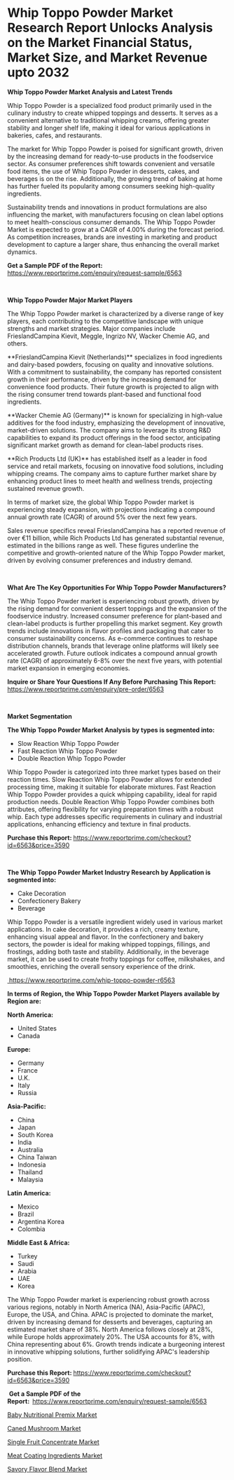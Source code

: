 <p><h1>Whip Toppo Powder Market Research Report Unlocks Analysis on the Market Financial Status, Market Size, and Market Revenue upto 2032</h1></p><p><strong>Whip Toppo Powder Market Analysis and Latest Trends</strong></p>
<p><p>Whip Toppo Powder is a specialized food product primarily used in the culinary industry to create whipped toppings and desserts. It serves as a convenient alternative to traditional whipping creams, offering greater stability and longer shelf life, making it ideal for various applications in bakeries, cafes, and restaurants. </p><p>The market for Whip Toppo Powder is poised for significant growth, driven by the increasing demand for ready-to-use products in the foodservice sector. As consumer preferences shift towards convenient and versatile food items, the use of Whip Toppo Powder in desserts, cakes, and beverages is on the rise. Additionally, the growing trend of baking at home has further fueled its popularity among consumers seeking high-quality ingredients.</p><p>Sustainability trends and innovations in product formulations are also influencing the market, with manufacturers focusing on clean label options to meet health-conscious consumer demands. The Whip Toppo Powder Market is expected to grow at a CAGR of 4.00% during the forecast period. As competition increases, brands are investing in marketing and product development to capture a larger share, thus enhancing the overall market dynamics.</p></p>
<p><strong>Get a Sample PDF of the Report:&nbsp;</strong> <a href="https://www.reportprime.com/enquiry/request-sample/6563?utm_campaign=2010&utm_medium=2&utm_source=Github&utm_content=ia&utm_term=19032025&utm_id=whip-toppo-powder">https://www.reportprime.com/enquiry/request-sample/6563</a></p>
<p>&nbsp;</p>
<p><strong>Whip Toppo Powder Major Market Players</strong></p>
<p><p>The Whip Toppo Powder market is characterized by a diverse range of key players, each contributing to the competitive landscape with unique strengths and market strategies. Major companies include FrieslandCampina Kievit, Meggle, Ingrizo NV, Wacker Chemie AG, and others.</p><p>**FrieslandCampina Kievit (Netherlands)** specializes in food ingredients and dairy-based powders, focusing on quality and innovative solutions. With a commitment to sustainability, the company has reported consistent growth in their performance, driven by the increasing demand for convenience food products. Their future growth is projected to align with the rising consumer trend towards plant-based and functional food ingredients.</p><p>**Wacker Chemie AG (Germany)** is known for specializing in high-value additives for the food industry, emphasizing the development of innovative, market-driven solutions. The company aims to leverage its strong R&D capabilities to expand its product offerings in the food sector, anticipating significant market growth as demand for clean-label products rises.</p><p>**Rich Products Ltd (UK)** has established itself as a leader in food service and retail markets, focusing on innovative food solutions, including whipping creams. The company aims to capture further market share by enhancing product lines to meet health and wellness trends, projecting sustained revenue growth.</p><p>In terms of market size, the global Whip Toppo Powder market is experiencing steady expansion, with projections indicating a compound annual growth rate (CAGR) of around 5% over the next few years.  </p><p>Sales revenue specifics reveal FrieslandCampina has a reported revenue of over €11 billion, while Rich Products Ltd has generated substantial revenue, estimated in the billions range as well. These figures underline the competitive and growth-oriented nature of the Whip Toppo Powder market, driven by evolving consumer preferences and industry demand.</p></p>
<p>&nbsp;</p>
<p><strong>What Are The Key Opportunities For Whip Toppo Powder Manufacturers?</strong></p>
<p><p>The Whip Toppo Powder market is experiencing robust growth, driven by the rising demand for convenient dessert toppings and the expansion of the foodservice industry. Increased consumer preference for plant-based and clean-label products is further propelling this market segment. Key growth trends include innovations in flavor profiles and packaging that cater to consumer sustainability concerns. As e-commerce continues to reshape distribution channels, brands that leverage online platforms will likely see accelerated growth. Future outlook indicates a compound annual growth rate (CAGR) of approximately 6-8% over the next five years, with potential market expansion in emerging economies.</p></p>
<p><strong>Inquire or Share Your Questions If Any Before Purchasing This Report:</strong> <a href="https://www.reportprime.com/enquiry/pre-order/6563?utm_campaign=2010&utm_medium=2&utm_source=Github&utm_content=ia&utm_term=19032025&utm_id=whip-toppo-powder">https://www.reportprime.com/enquiry/pre-order/6563</a></p>
<p>&nbsp;</p>
<p><strong>Market Segmentation</strong></p>
<p><strong>The Whip Toppo Powder Market Analysis by types is segmented into:</strong></p>
<p><ul><li>Slow Reaction Whip Toppo Powder</li><li>Fast Reaction Whip Toppo Powder</li><li>Double Reaction Whip Toppo Powder</li></ul></p>
<p><p>Whip Toppo Powder is categorized into three market types based on their reaction times. Slow Reaction Whip Toppo Powder allows for extended processing time, making it suitable for elaborate mixtures. Fast Reaction Whip Toppo Powder provides a quick whipping capability, ideal for rapid production needs. Double Reaction Whip Toppo Powder combines both attributes, offering flexibility for varying preparation times with a robust whip. Each type addresses specific requirements in culinary and industrial applications, enhancing efficiency and texture in final products.</p></p>
<p><strong>Purchase this Report:&nbsp;</strong><a href="https://www.reportprime.com/checkout?id=6563&price=3590&utm_campaign=2010&utm_medium=2&utm_source=Github&utm_content=ia&utm_term=19032025&utm_id=whip-toppo-powder">https://www.reportprime.com/checkout?id=6563&price=3590</a></p>
<p>&nbsp;</p>
<p><strong>The Whip Toppo Powder Market Industry Research by Application is segmented into:</strong></p>
<p><ul><li>Cake Decoration</li><li>Confectionery Bakery</li><li>Beverage</li></ul></p>
<p><p>Whip Toppo Powder is a versatile ingredient widely used in various market applications. In cake decoration, it provides a rich, creamy texture, enhancing visual appeal and flavor. In the confectionery and bakery sectors, the powder is ideal for making whipped toppings, fillings, and frostings, adding both taste and stability. Additionally, in the beverage market, it can be used to create frothy toppings for coffee, milkshakes, and smoothies, enriching the overall sensory experience of the drink.</p></p>
<p><a href="https://www.reportprime.com/whip-toppo-powder-r6563?utm_campaign=2010&utm_medium=2&utm_source=Github&utm_content=ia&utm_term=19032025&utm_id=whip-toppo-powder">&nbsp;https://www.reportprime.com/whip-toppo-powder-r6563</a></p>
<p><strong>In terms of Region, the Whip Toppo Powder Market Players available by Region are:</strong></p>
<p>
    <p> <strong> North America: </strong>
        <ul>
            <li>United States</li>
            <li>Canada</li>
        </ul>
        </p> 
    <p> <strong> Europe: </strong>
        <ul>
            <li>Germany</li>
            <li>France</li>
            <li>U.K.</li>
            <li>Italy</li>
            <li>Russia</li>
        </ul>
        </p> 
    <p> <strong> Asia-Pacific: </strong>
        <ul>
            <li>China</li>
            <li>Japan</li>
            <li>South Korea</li>
            <li>India</li>
            <li>Australia</li>
            <li>China Taiwan</li>
            <li>Indonesia</li>
            <li>Thailand</li>
            <li>Malaysia</li>
        </ul>
        </p> 
    <p> <strong> Latin America: </strong>
        <ul>
            <li>Mexico</li>
            <li>Brazil</li>
            <li>Argentina Korea</li>
            <li>Colombia</li>
        </ul>
        </p> 
    <p> <strong> Middle East & Africa: </strong>
        <ul>
            <li>Turkey</li>
            <li>Saudi</li>
            <li>Arabia</li>
            <li>UAE</li>
            <li>Korea</li>
        </ul>
    </p>
    </p>
<p><p>The Whip Toppo Powder market is experiencing robust growth across various regions, notably in North America (NA), Asia-Pacific (APAC), Europe, the USA, and China. APAC is projected to dominate the market, driven by increasing demand for desserts and beverages, capturing an estimated market share of 38%. North America follows closely at 28%, while Europe holds approximately 20%. The USA accounts for 8%, with China representing about 6%. Growth trends indicate a burgeoning interest in innovative whipping solutions, further solidifying APAC's leadership position.</p></p>
<p><strong>Purchase this Report: </strong><a href="https://www.reportprime.com/checkout?id=6563&price=3590&utm_campaign=2010&utm_medium=2&utm_source=Github&utm_content=ia&utm_term=19032025&utm_id=whip-toppo-powder">https://www.reportprime.com/checkout?id=6563&price=3590</a></p>
<p>&nbsp;<strong>Get a Sample PDF of the Report:&nbsp;&nbsp;</strong><a href="https://www.reportprime.com/enquiry/request-sample/6563?utm_campaign=2010&utm_medium=2&utm_source=Github&utm_content=ia&utm_term=19032025&utm_id=whip-toppo-powder">https://www.reportprime.com/enquiry/request-sample/6563</a></p>
<p><strong></strong></p>
<p><p><a href="https://github.com/weisonmanych/Market-Research-Report-List-1/blob/main/baby-nutritional-premix-market.md?utm_campaign=2010&utm_medium=2&utm_source=Github&utm_content=ia&utm_term=19032025&utm_id=whip-toppo-powder">Baby Nutritional Premix Market</a></p><p><a href="https://github.com/eymermanda0p/Market-Research-Report-List-1/blob/main/caned-mushroom-market.md?utm_campaign=2010&utm_medium=2&utm_source=Github&utm_content=ia&utm_term=19032025&utm_id=whip-toppo-powder">Caned Mushroom Market</a></p><p><a href="https://github.com/nagateyisu29/Market-Research-Report-List-1/blob/main/single-fruit-concentrate-market.md?utm_campaign=2010&utm_medium=2&utm_source=Github&utm_content=ia&utm_term=19032025&utm_id=whip-toppo-powder">Single Fruit Concentrate Market</a></p><p><a href="https://github.com/guzasbahsas/Market-Research-Report-List-1/blob/main/meat-coating-ingredients-market.md?utm_campaign=2010&utm_medium=2&utm_source=Github&utm_content=ia&utm_term=19032025&utm_id=whip-toppo-powder">Meat Coating Ingredients Market</a></p><p><a href="https://github.com/debowflaggqw/Market-Research-Report-List-1/blob/main/savory-flavor-blend-market.md?utm_campaign=2010&utm_medium=2&utm_source=Github&utm_content=ia&utm_term=19032025&utm_id=whip-toppo-powder">Savory Flavor Blend Market</a></p></p>